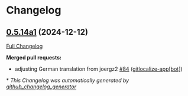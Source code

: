 # Changelog

## [0.5.14a1](https://github.com/OpenVoiceOS/ovos-skill-wikipedia/tree/0.5.14a1) (2024-12-12)

[Full Changelog](https://github.com/OpenVoiceOS/ovos-skill-wikipedia/compare/0.5.13...0.5.14a1)

**Merged pull requests:**

- adjusting German translation from joergz2 [\#84](https://github.com/OpenVoiceOS/ovos-skill-wikipedia/pull/84) ([gitlocalize-app[bot]](https://github.com/apps/gitlocalize-app))



\* *This Changelog was automatically generated by [github_changelog_generator](https://github.com/github-changelog-generator/github-changelog-generator)*
